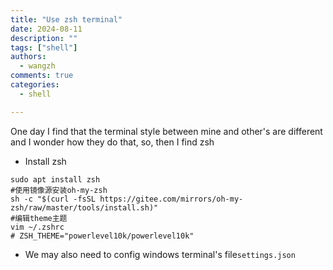 ```yaml
---
title: "Use zsh terminal"
date: 2024-08-11
description: ""
tags: ["shell"]
authors:
  - wangzh
comments: true
categories:  
  - shell

---
```


One day I find that the terminal style between mine and other's are different and I wonder how they do that, so, then I find zsh
- Install zsh
```shell
sudo apt install zsh
#使用镜像源安装oh-my-zsh
sh -c "$(curl -fsSL https://gitee.com/mirrors/oh-my-zsh/raw/master/tools/install.sh)"
#编辑theme主题
vim ~/.zshrc
# ZSH_THEME="powerlevel10k/powerlevel10k"
```

- We may also need to config windows terminal's file`settings.json`
